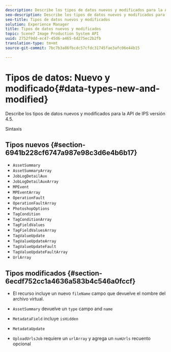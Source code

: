 ```yaml
---
description: Describe los tipos de datos nuevos y modificados para la API de IPS versión 4.5.
seo-description: Describe los tipos de datos nuevos y modificados para la API de IPS versión 4.5.
seo-title: Tipos de datos nuevos y modificados
solution: Experience Manager
title: Tipos de datos nuevos y modificados
topic: Scene7 Image Production System API
uuid: 2752f9dd-ec47-45d6-a465-6d275ec2b2fb
translation-type: tm+mt
source-git-commit: 7bc7b3a86fbcdc57cfdc31745fae3afc06e44b15

---
```



# Tipos de datos: Nuevo y modificado{#data-types-new-and-modified}

Describe los tipos de datos nuevos y modificados para la API de IPS versión 4.5.

Sintaxis

## Tipos nuevos {#section-6941b228cf6747a987e98c3d6e4b6b17}

* `AssetSummary`
* `AssetSummaryArray`
* `JobLogDetailAux`
* `JobLogDetailAuxArray`
* `MPEvent`
* `MPEventArray`
* `OperationFault`
* `OperationFaultArray`
* `PhotoshopOptions`
* `TagCondition`
* `TagConditionArray`
* `TagFieldValues`
* `TagFieldValuesArray`
* `TagValueUpdate`
* `TagValueUpdateArray`
* `TagValueUpdateFault`
* `TagValueUpdateFaultArray`
* `UrlArray`

## Tipos modificados {#section-6ecdf752cc1a4636a583b4c546a0fccf}

* El recurso incluye un nuevo `fileName` campo que devuelve el nombre del archivo virtual.
* `AssetSummary` devuelve un `type` campo and `name`

* `MetadataField` incluye `isHidden`

* `MetadataUpdate`
* `UploadUrlsJob` requiere un `urlArray` y agrega un `numUrls` recuento opcional

